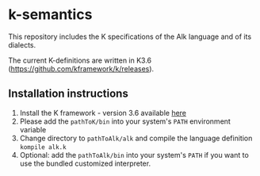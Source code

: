 # k-semantics
This repository includes the K specifications of the Alk language and of its dialects.

The current K-definitions are written in K3.6 (https://github.com/kframework/k/releases).

Installation instructions
-------------------------

1. Install the K framework - version 3.6 available [here](https://github.com/kframework/k/releases)
2. Please add the `pathToK/bin` into your system's `PATH` environment variable
3. Change directory to `pathToAlk/alk` and compile the language definition `kompile alk.k`
4. Optional: add the `pathToAlk/bin` into your system's `PATH` if you want to use the bundled customized interpreter.

